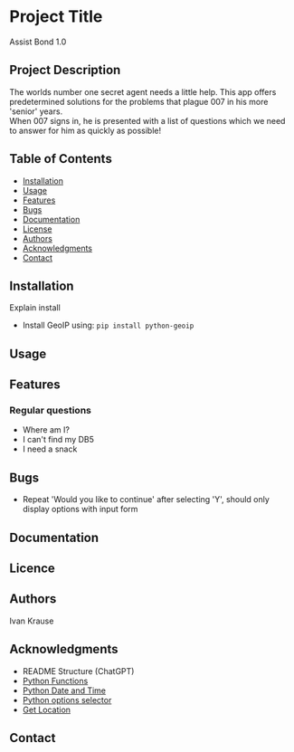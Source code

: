 # Project Title
Assist Bond 1.0 

## Project Description
The worlds number one secret agent needs a little help. This app offers predetermined solutions for the problems that plague 007 in his more 'senior' years.  
When 007 signs in, he is presented with a list of questions which we need to answer for him as quickly as possible! 

## Table of Contents

- [Installation](#installation)
- [Usage](#usage)
- [Features](#features)
- [Bugs](#bugs)
- [Documentation](#documentation)
- [License](#license)
- [Authors](#authors)
- [Acknowledgments](#acknowledgments)
- [Contact](#contact)

## Installation

Explain install
- Install GeoIP using:  `pip install python-geoip` 


## Usage

## Features
### Regular questions
- Where am I?
- I can't find my DB5
- I need a snack

## Bugs
- Repeat 'Would you like to continue' after selecting 'Y', should only display options with input form

## Documentation

## Licence

## Authors
<bold>Ivan Krause</bold>

## Acknowledgments
- README Structure (ChatGPT)
- [Python Functions](https://www.w3schools.com/python/python_functions.asp)
- [Python Date and Time](https://www.geeksforgeeks.org/get-current-date-and-time-using-python/)
- [Python options selector](https://bobbyhadz.com/blog/python-select-option-input)
- [Get Location](https://pythonhosted.org/python-geoip/)

## Contact
